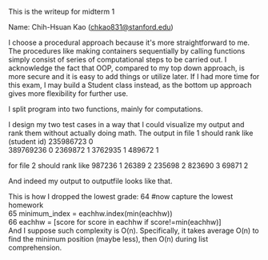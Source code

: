 This is the writeup for midterm 1

Name: Chih-Hsuan Kao (chkao831@stanford.edu)

I choose a procedural approach because it's more straightforward to me. 
The procedures like making containers sequentially by calling functions
simply consist of series of computational steps to be carried out. 
I acknowledge the fact that OOP, compared to my top down approach, is more 
secure and it is easy to add things or utilize later. 
If I had more time for this exam, I may build a Student class instead, 
as the bottom up approach gives more flexibility for further use. 

I split program into two functions, mainly for computations. 

I design my two test cases in a way that I could visualize my output and rank
them without actually doing math. 
The output in file 1 should rank like (student id)
235986723 0  
389769236 0 
2369872 1 
3762935 1 
489672 1

for file 2 should rank like
987236 1 
26389 2 
235698 2 
823690 3
69871 2 

And indeed my output to outputfile looks like that. 

This is how I dropped the lowest grade:
64         #now capture the lowest homework                                       
65         minimum_index = eachhw.index(min(eachhw))                              
66         eachhw = [score for score in eachhw if score!=min(eachhw)]        
And I suppose such complexity is O(n). Specifically, it takes average O(n) 
to find the minimum position (maybe less), then O(n) during list comprehension.
